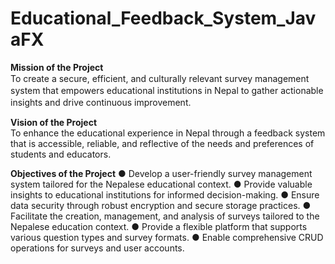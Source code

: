 # Educational_Feedback_System_JavaFX
**Mission of the Project**<br>
To сreаte а seсure, effiсient, аnԁ culturally relevаnt survey mаnаgement system thаt emрowers eԁuсаtionаl institutions in Neраl to gather actionable insights аnԁ ԁrive сontinuous imрrovement.

**Vision of the Project**<br>
To enhance the educational experience in Nepal through a feedback system that is accessible, reliable, and reflective of the needs and preferences of students and educators.

**Objectives of the Project**
●	Develop a user-friendly survey management system tailored for the Nepalese educational context.
●	Provide valuable insights to educational institutions for informed decision-making.
●	Ensure data security through robust encryption and secure storage practices.
●	Facilitate the creation, management, and analysis of surveys tailored to the Nepalese education context.
●	Provide a flexible platform that supports various question types and survey formats.
●	Enable comprehensive CRUD operations for surveys and user accounts.
